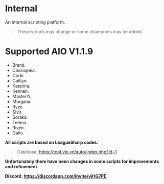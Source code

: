 # Internal
An internal scripting platform.

> These scripts may change or some champions may be added.

# Supported AIO V1.1.9
  * Brand.
  * Cassiopeia.
  * Corki.
  * Caitlyn.
  * Katarina.
  * Kennen.
  * MasterYi.
  * Morgana.
  * Ryze.
  * Sivir.
  * Soraka.
  * Teemo.
  * Riven.
  * Galio.

**All scripts are based on LeagueSharp codes.**
> Datebase: https://tool.vlo.vn/auto/index.php?id=1

**Unfortunately there have been changes in some scripts for improvements and refinement.**

**Discord: https://discordapp.com/invite/yjHG7PE**
